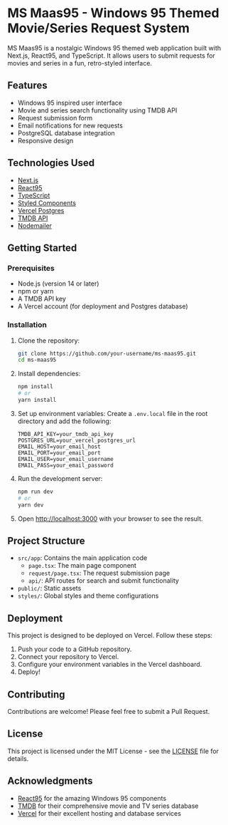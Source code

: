 # MS Maas95 - Windows 95 Themed Movie/Series Request System

MS Maas95 is a nostalgic Windows 95 themed web application built with Next.js, React95, and TypeScript. It allows users to submit requests for movies and series in a fun, retro-styled interface.

## Features

- Windows 95 inspired user interface
- Movie and series search functionality using TMDB API
- Request submission form
- Email notifications for new requests
- PostgreSQL database integration
- Responsive design

## Technologies Used

- [Next.js](https://nextjs.org/)
- [React95](https://github.com/arturbien/React95)
- [TypeScript](https://www.typescriptlang.org/)
- [Styled Components](https://styled-components.com/)
- [Vercel Postgres](https://vercel.com/storage/postgres)
- [TMDB API](https://www.themoviedb.org/documentation/api)
- [Nodemailer](https://nodemailer.com/)

## Getting Started

### Prerequisites

- Node.js (version 14 or later)
- npm or yarn
- A TMDB API key
- A Vercel account (for deployment and Postgres database)

### Installation

1. Clone the repository:

   ```bash
   git clone https://github.com/your-username/ms-maas95.git
   cd ms-maas95
   ```

2. Install dependencies:

   ```bash
   npm install
   # or
   yarn install
   ```

3. Set up environment variables:
   Create a `.env.local` file in the root directory and add the following:

   ```
   TMDB_API_KEY=your_tmdb_api_key
   POSTGRES_URL=your_vercel_postgres_url
   EMAIL_HOST=your_email_host
   EMAIL_PORT=your_email_port
   EMAIL_USER=your_email_username
   EMAIL_PASS=your_email_password
   ```

4. Run the development server:

   ```bash
   npm run dev
   # or
   yarn dev
   ```

5. Open [http://localhost:3000](http://localhost:3000) with your browser to see the result.

## Project Structure

- `src/app`: Contains the main application code
  - `page.tsx`: The main page component
  - `request/page.tsx`: The request submission page
  - `api/`: API routes for search and submit functionality
- `public/`: Static assets
- `styles/`: Global styles and theme configurations

## Deployment

This project is designed to be deployed on Vercel. Follow these steps:

1. Push your code to a GitHub repository.
2. Connect your repository to Vercel.
3. Configure your environment variables in the Vercel dashboard.
4. Deploy!

## Contributing

Contributions are welcome! Please feel free to submit a Pull Request.

## License

This project is licensed under the MIT License - see the [LICENSE](LICENSE) file for details.

## Acknowledgments

- [React95](https://github.com/arturbien/React95) for the amazing Windows 95 components
- [TMDB](https://www.themoviedb.org/) for their comprehensive movie and TV series database
- [Vercel](https://vercel.com) for their excellent hosting and database services
